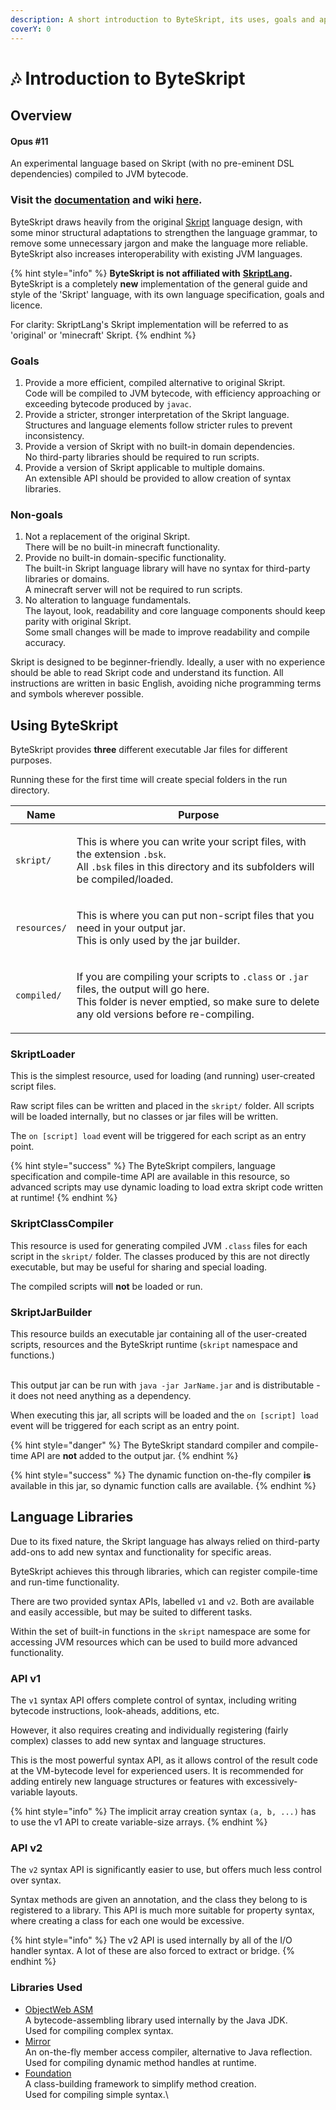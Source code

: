 ```yaml
---
description: A short introduction to ByteSkript, its uses, goals and applications.
coverY: 0
---
```


# 🎶 Introduction to ByteSkript

## Overview

#### Opus #11

An experimental language based on Skript (with no pre-eminent DSL dependencies) compiled to JVM bytecode.

### Visit the [documentation](https://moderocky.gitbook.io/byteskript/) and wiki [here](https://moderocky.gitbook.io/byteskript/).

ByteSkript draws heavily from the original [Skript](https://github.com/SkriptLang/Skript/) language design, with some minor structural adaptations to strengthen the language grammar, to remove some unnecessary jargon and make the language more reliable. ByteSkript also increases interoperability with existing JVM languages.

{% hint style="info" %}
**ByteSkript is not affiliated with** [**SkriptLang**](https://github.com/SkriptLang/Skript/)**.**\
ByteSkript is a completely **new** implementation of the general guide and style of the 'Skript' language, with its own language specification, goals and licence.

For clarity: SkriptLang's Skript implementation will be referred to as 'original' or 'minecraft' Skript.
{% endhint %}

### Goals

1. Provide a more efficient, compiled alternative to original Skript.\
   Code will be compiled to JVM bytecode, with efficiency approaching or exceeding bytecode produced by `javac`.
2. Provide a stricter, stronger interpretation of the Skript language.\
   Structures and language elements follow stricter rules to prevent inconsistency.
3. Provide a version of Skript with no built-in domain dependencies.\
   No third-party libraries should be required to run scripts.
4. Provide a version of Skript applicable to multiple domains.\
   An extensible API should be provided to allow creation of syntax libraries.

### Non-goals

1. Not a replacement of the original Skript.\
   There will be no built-in minecraft functionality.
2. Provide no built-in domain-specific functionality.\
   The built-in Skript language library will have no syntax for third-party libraries or domains.\
   A minecraft server will not be required to run scripts.
3. No alteration to language fundamentals.\
   The layout, look, readability and core language components should keep parity with original Skript.\
   Some small changes will be made to improve readability and compile accuracy.

Skript is designed to be beginner-friendly. Ideally, a user with no experience should be able to read Skript code and understand its function. All instructions are written in basic English, avoiding niche programming terms and symbols wherever possible.

## Using ByteSkript

ByteSkript provides **three** different executable Jar files for different purposes.

Running these for the first time will create special folders in the run directory.

| Name         | Purpose                                                                                                                                                                                                            |
| ------------ | ------------------------------------------------------------------------------------------------------------------------------------------------------------------------------------------------------------------ |
| `skript/`    | <p>This is where you can write your script files, with the extension <code>.bsk</code>.<br>All <code>.bsk</code> files in this directory and its subfolders will be compiled/loaded.</p>                           |
| `resources/` | <p>This is where you can put non-script files that you need in your output jar.<br>This is only used by the jar builder.</p>                                                                                       |
| `compiled/`  | <p>If you are compiling your scripts to <code>.class</code> or <code>.jar</code> files, the output will go here.<br>This folder is never emptied, so make sure to delete any old versions before re-compiling.</p> |

### SkriptLoader

This is the simplest resource, used for loading (and running) user-created script files.

Raw script files can be written and placed in the `skript/` folder. All scripts will be loaded internally, but no classes or jar files will be written.

The `on [script] load` event will be triggered for each script as an entry point.

{% hint style="success" %}
The ByteSkript compilers, language specification and compile-time API are available in this resource, so advanced scripts may use dynamic loading to load extra skript code written at runtime!
{% endhint %}

### SkriptClassCompiler

This resource is used for generating compiled JVM `.class` files for each script in the `skript/` folder. The classes produced by this are not directly executable, but may be useful for sharing and special loading.

The compiled scripts will **not** be loaded or run.

### SkriptJarBuilder

This resource builds an executable jar containing all of the user-created scripts, resources and the ByteSkript runtime (`skript` namespace and functions.)

\
This output jar can be run with `java -jar JarName.jar` and is distributable - it does not need anything as a dependency.

When executing this jar, all scripts will be loaded and the `on [script] load` event will be triggered for each script as an entry point.

{% hint style="danger" %}
The ByteSkript standard compiler and compile-time API are **not** added to the output jar.
{% endhint %}

{% hint style="success" %}
The dynamic function on-the-fly compiler **is** available in this jar, so dynamic function calls are available.
{% endhint %}

## Language Libraries

Due to its fixed nature, the Skript language has always relied on third-party add-ons to add new syntax and functionality for specific areas.

ByteSkript achieves this through libraries, which can register compile-time and run-time functionality.

There are two provided syntax APIs, labelled `v1` and `v2`. Both are available and easily accessible, but may be suited to different tasks.

Within the set of built-in functions in the `skript` namespace are some for accessing JVM resources which can be used to build more advanced functionality.

### API v1

The `v1` syntax API offers complete control of syntax, including writing bytecode instructions, look-aheads, additions, etc.

However, it also requires creating and individually registering (fairly complex) classes to add new syntax and language structures.

This is the most powerful syntax API, as it allows control of the result code at the VM-bytecode level for experienced users. It is recommended for adding entirely new language structures or features with excessively-variable layouts.

{% hint style="info" %}
The implicit array creation syntax `(a, b, ...)` has to use the v1 API to create variable-size arrays.
{% endhint %}

### API v2

The `v2` syntax API is significantly easier to use, but offers much less control over syntax.

Syntax methods are given an annotation, and the class they belong to is registered to a library. This API is much more suitable for property syntax, where creating a class for each one would be excessive.

{% hint style="info" %}
The v2 API is used internally by all of the I/O handler syntax. A lot of these are also forced to extract or bridge.
{% endhint %}

### Libraries Used

* [ObjectWeb ASM](https://asm.ow2.io)\
  A bytecode-assembling library used internally by the Java JDK.\
  Used for compiling complex syntax.
* [Mirror](https://github.com/Moderocky/Mirror)\
  An on-the-fly member access compiler, alternative to Java reflection.\
  Used for compiling dynamic method handles at runtime.
* [Foundation](https://github.com/Moderocky/Foundation)\
  A class-building framework to simplify method creation.\
  Used for compiling simple syntax.\
